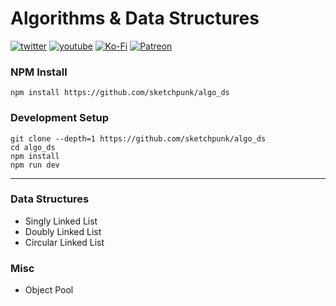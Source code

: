 # Algorithms & Data Structures

[![twitter](https://img.shields.io/badge/Twitter-profile-blue?style=flat-square&logo=twitter)](https://twitter.com/SketchpunkLabs)
[![youtube](https://img.shields.io/badge/Youtube-subscribe-red?style=flat-square&logo=youtube)](https://youtube.com/c/sketchpunklabs)
[![Ko-Fi](https://img.shields.io/badge/Ko_Fi-donate-orange?style=flat-square&logo=youtube)](https://ko-fi.com/sketchpunk)
[![Patreon](https://img.shields.io/badge/Patreon-donate-red?style=flat-square&logo=youtube)](https://www.patreon.com/sketchpunk)


### NPM Install ###
```
npm install https://github.com/sketchpunk/algo_ds
```

### Development Setup ###
```
git clone --depth=1 https://github.com/sketchpunk/algo_ds
cd algo_ds
npm install
npm run dev
```

---

### Data Structures
- Singly Linked List
- Doubly Linked List
- Circular Linked List

### Misc
- Object Pool